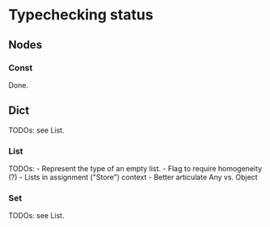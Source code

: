 # Typechecking status

## Nodes

### Const
Done.

## Dict

TODOs: see List.

### List

TODOs:
    - Represent the type of an empty list.
    - Flag to require homogeneity (?)
    - Lists in assignment ("Store") context
    - Better articulate Any vs. Object

### Set

TODOs: see List.
